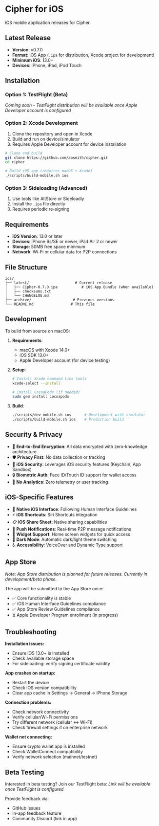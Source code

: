 # Cipher for iOS

iOS mobile application releases for Cipher.

## Latest Release

- **Version**: v0.7.0
- **Format**: iOS App (`.ipa` for distribution, Xcode project for development)
- **Minimum iOS**: 13.0+
- **Devices**: iPhone, iPad, iPod Touch

## Installation

### Option 1: TestFlight (Beta)
*Coming soon - TestFlight distribution will be available once Apple Developer account is configured*

### Option 2: Xcode Development
1. Clone the repository and open in Xcode
2. Build and run on device/simulator
3. Requires Apple Developer account for device installation

```bash
# Clone and build
git clone https://github.com/aosmith/cipher.git
cd cipher

# Build iOS app (requires macOS + Xcode)
./scripts/build-mobile.sh ios
```

### Option 3: Sideloading (Advanced)
1. Use tools like AltStore or Sideloadly
2. Install the `.ipa` file directly
3. Requires periodic re-signing

## Requirements

- **iOS Version**: 13.0 or later
- **Devices**: iPhone 6s/SE or newer, iPad Air 2 or newer
- **Storage**: 50MB free space minimum
- **Network**: Wi-Fi or cellular data for P2P connections

## File Structure

```
ios/
├── latest/                     # Current release
│   ├── Cipher-0.7.0.ipa           # iOS App Bundle (when available)
│   ├── checksums.txt
│   └── CHANGELOG.md
├── archive/                   # Previous versions
└── README.md                 # This file
```

## Development

To build from source on macOS:

1. **Requirements**:
   - macOS with Xcode 14.0+
   - iOS SDK 13.0+
   - Apple Developer account (for device testing)

2. **Setup**:
   ```bash
   # Install Xcode command line tools
   xcode-select --install
   
   # Install CocoaPods (if needed)
   sudo gem install cocoapods
   ```

3. **Build**:
   ```bash
   ./scripts/dev-mobile.sh ios      # Development with simulator
   ./scripts/build-mobile.sh ios    # Production build
   ```

## Security & Privacy

- 🔐 **End-to-End Encryption**: All data encrypted with zero-knowledge architecture
- 🛡️ **Privacy First**: No data collection or tracking
- 📱 **iOS Security**: Leverages iOS security features (Keychain, App Sandbox)
- 🔒 **Biometric Auth**: Face ID/Touch ID support for wallet access
- 🚫 **No Analytics**: Zero telemetry or user tracking

## iOS-Specific Features

- 📱 **Native iOS Interface**: Following Human Interface Guidelines
- ⚡ **iOS Shortcuts**: Siri Shortcuts integration
- 📋 **iOS Share Sheet**: Native sharing capabilities  
- 🔔 **Push Notifications**: Real-time P2P message notifications
- 📱 **Widget Support**: Home screen widgets for quick access
- 🎨 **Dark Mode**: Automatic dark/light theme switching
- ♿ **Accessibility**: VoiceOver and Dynamic Type support

## App Store

*Note: App Store distribution is planned for future releases. Currently in development/beta phase.*

The app will be submitted to the App Store once:
- ✅ Core functionality is stable
- ✅ iOS Human Interface Guidelines compliance
- ✅ App Store Review Guidelines compliance
- ⏳ Apple Developer Program enrollment (in progress)

## Troubleshooting

**Installation issues:**
- Ensure iOS 13.0+ is installed
- Check available storage space
- For sideloading: verify signing certificate validity

**App crashes on startup:**
- Restart the device
- Check iOS version compatibility
- Clear app cache in Settings → General → iPhone Storage

**Connection problems:**
- Check network connectivity
- Verify cellular/Wi-Fi permissions
- Try different network (cellular ↔ Wi-Fi)
- Check firewall settings if on enterprise network

**Wallet not connecting:**
- Ensure crypto wallet app is installed
- Check WalletConnect compatibility
- Verify network selection (mainnet/testnet)

## Beta Testing

Interested in beta testing? Join our TestFlight beta:
*Link will be available once TestFlight is configured*

Provide feedback via:
- GitHub Issues
- In-app feedback feature
- Community Discord (link in app)